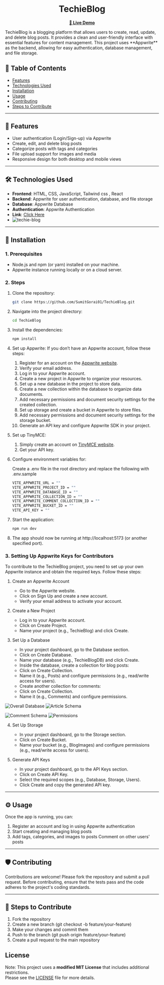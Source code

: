 <h1 align="center">TechieBlog</h1>
<p align="center">
<a href="https://techie-blogs.vercel.app/"><strong>🚀 Live Demo</strong></a>
</p>
TechieBlog is a blogging platform that allows users to create, read, update, and delete blog posts. It provides a clean and user-friendly interface with essential features for content management. This project uses **Appwrite** as the backend, allowing for easy authentication, database management, and file storage.


## 👀 Table of Contents

- [Features](#features)
- [Technologies Used](#technologies-used)
- [Installation](#installation)
- [Usage](#usage)
- [Contributing](#contributing)
- [Steps to Contribute](#steps-to-contribute)

---

## 🦾 Features

- User authentication (Login/Sign-up) via Appwrite
- Create, edit, and delete blog posts
- Categorize posts with tags and categories
- File upload support for images and media
- Responsive design for both desktop and mobile views

---

## 🛠 Technologies Used

- **Frontend**: HTML, CSS, JavaScript, Tailwind css , React
- **Backend**: Appwrite for user authentication, database, and file storage
- **Database**: Appwrite Database
- **Authentication**: Appwrite Authentication
- **Link**: [Click Here](https://techie-blogs.vercel.app/)
- ![techie-blog](https://github.com/user-attachments/assets/d010c27b-1b1e-4eea-999c-f9d0c9433f86)

---

## 🧩 Installation

### 1. Prerequisites

- Node.js and npm (or yarn) installed on your machine.
- Appwrite instance running locally or on a cloud server.

### 2. Steps

1. Clone the repository:
   ```bash
   git clone https://github.com/SumitGorai01/TechieBlog.git
2. Navigate into the project directory:

    ```bash
    cd TechieBlog
3. Install the dependencies:

    ```bash
    npm install
4. Set up Appwrite:
If you don’t have an Appwrite account, follow these steps:
    1. Register for an account on the [Appwrite website]().
    2. Verify your email address.
    3. Log in to your Appwrite account.
    4. Create a new project in Appwrite to organize your resources.
    5. Set up a new database in the project to store data.
    6. Create a new collection within the database to organize data documents.
    7. Add necessary permissions and document security settings for the created collection.
    8. Set up storage and create a bucket in Appwrite to store files.
    9. Add necessary permissions and document security settings for the storage bucket.
    10. Generate an API key and configure Appwrite SDK in your project.

5. Set up TinyMCE:
    1. Simply create an account on [TinyMCE website](https://www.tiny.cloud/).
    2. Get your API key.

6. Configure environment variables for:

    Create a .env file in the root directory and replace the following with .env.sample 

    ```bash
    VITE_APPWRITE_URL = ""
    VITE_APPWRITE_PROJECT_ID = ""
    VITE_APPWRITE_DATABASE_ID = ""
    VITE_APPWRITE_COLLECTION_ID = ""
    VITE_APPWRITE_COMMENT_COLLECTION_ID = ""
    VITE_APPWRITE_BUCKET_ID = ""
    VITE_API_KEY = ""
    ```
    
7. Start the application:
    
    ```bash
    npm run dev
    ```
8. The app should now be running at http://localhost:5173 (or another specified port).

### 3. Setting Up Appwrite Keys for Contributors
To contribute to the TechieBlog project, you need to set up your own Appwrite instance and obtain the required keys. Follow these steps:

1. Create an Appwrite Account
    - Go to the Appwrite website.
    - Click on Sign Up and create a new account.
    - Verify your email address to activate your account.



2. Create a New Project
    - Log in to your Appwrite account.
    - Click on Create Project.
    - Name your project (e.g., TechieBlog) and click Create.


3. Set Up a Database
    - In your project dashboard, go to the Database section.
    - Click on Create Database.
    - Name your database (e.g., TechieBlogDB) and click Create.
    - Inside the database, create a collection for blog posts:
    - Click on Create Collection.
    - Name it (e.g., Posts) and configure permissions (e.g., read/write access for users).
    - Create another collection for comments:
    - Click on Create Collection.
    - Name it (e.g., Comments) and configure permissions.

![Overall Database](./public/images/1.png)
![Article Schema](./public/images/2.png)

![Comment Schema](./public/images/3.png)
![Permissions](./public/images/4.png)

4. Set Up Storage
    - In your project dashboard, go to the Storage section.
    - Click on Create Bucket.
    - Name your bucket (e.g., BlogImages) and configure permissions (e.g., read/write access for users).


5. Generate API Keys
    - In your project dashboard, go to the API Keys section.
    - Click on Create API Key.
    - Select the required scopes (e.g., Database, Storage, Users).
    - Click Create and copy the generated API key.

---

## ⚙ Usage
Once the app is running, you can:

1. Register an account and log in using Appwrite authentication
2. Start creating and managing blog posts
3. Add tags, categories, and images to posts
Comment on other users' posts

---

## 🛡 Contributing

Contributions are welcome! Please fork the repository and submit a pull request. Before contributing, ensure that the tests pass and the code adheres to the project's coding standards.

---

## 🤝 Steps to Contribute
1. Fork the repository
2. Create a new branch (git checkout -b feature/your-feature)
3. Make your changes and commit them
4. Push to the branch (git push origin feature/your-feature)
5. Create a pull request to the main repository

## License

Note: This project uses a **modified MIT License** that includes additional restrictions.  
Please see the [LICENSE](./LICENSE) file for more details.
